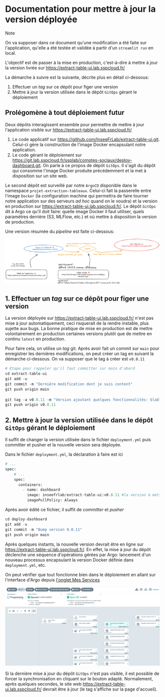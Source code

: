 # Documentation pour mettre à jour la version déployée

> [!NOTE]
> On va supposer dans ce document qu'une modification a été faite sur l'application, qu'elle
a été testée et validée à partir d'un `streamlit run` en local.
> 
> L'objectif est de passer à la mise en production, c'est-à-dire à
mettre à jour la version livrée sur https://extract-table-ui.lab.sspcloud.fr/

La démarche à suivre est la suivante, décrite plus en détail ci-dessous:

1. Effectuer un _tag_ sur ce dépôt pour figer une version
2. Mettre à jour la version utilisée dans le dépôt `GitOps` gérant le déploiement

## Prolégomène à tout déploiement futur

Deux dépôts interagissent ensemble pour permettre de mettre à jour l'application visible sur https://extract-table-ui.lab.sspcloud.fr/

1. Le code applicatif sur https://github.com/InseeFrLab/extract-table-ui.git. Celui-ci gère la construction de l'image Docker encapsulant notre application.
2. Le code gérant le déploiement sur https://git.lab.sspcloud.fr/ssplab/comptes-sociaux/deploy-dashboard.git. On parle à ce propos de dépôt `GitOps`. Il s'agit du dépôt qui consomme l'image Docker produite précédemment et la met à disposition sur un site web.

Le second dépôt est surveillé par notre `ArgoCD` disponible dans le namespace `projet-extraction-tableaux`. Celui-ci fait la passerelle entre l'image `Docker` (la configuration machine qui permettra de faire tourner notre application sur des serveurs _ad hoc_ quand on le voudra) et la version en production sur https://extract-table-ui.lab.sspcloud.fr/. Le dépôt `GitOps` dit à Argo ce qu'il doit faire: quelle image Docker il faut utiliser, quels paramètres derrière (S3, MLFlow, etc.) et où mettre à disposition la version de production. 

Une version résumée du _pipeline_ est faite ci-dessous:

![](deployment.png)

## 1. Effectuer un _tag_ sur ce dépôt pour figer une version

La version déployée sur https://extract-table-ui.lab.sspcloud.fr/ n'est pas mise à jour automatiquement, ceci risquerait 
de la rendre instable, plus sujette aux bugs. La bonne pratique de mise en production est de mettre volontairement en production certaines versions plutôt que de mettre en continu `latest` en production. 

Pour faire cela, on utilise un _tag_ git. Après avoir fait un commit sur `main` pour enregistrer les dernières modifications, on peut créer un tag en suivant la démarche ci-dessous. On va supposer que le tag à créer est `v0.0.11`

```python
# Etape pour rappeler qu'il faut committer sur main d'abord
cd extract-table-ui
git add -u
git commit -m "Dernière modification dont je suis content"
git push origin main

git tag -a v0.0.11 -m "Version ajoutant quelques fonctionnalités: blablabla"
git push origin v0.0.11
```

## 2. Mettre à jour la version utilisée dans le dépôt `GitOps` gérant le déploiement

Il suffit de changer la version utilisée dans le fichier `deployment.yml` puis committer et pusher
et la nouvelle version sera déployée. 

Dans le fichier `deployment.yml`, la déclaration à faire est ici

```python
# ...
spec:
    # ...
    spec:
      containers:
        - name: dashboard
          image: inseefrlab/extract-table-ui:v0.0.11 #la version à mettre à jour ici
          imagePullPolicy: Always
```

Après avoir édité ce fichier, il suffit de _committer_ et _pusher_

```python
cd deploy-dashboard
git add -u
git commit -m "Bump version 0.0.11"
git push origin main
```

Après quelques instants, la nouvelle version devrait être en ligne sur https://extract-table-ui.lab.sspcloud.fr/. En effet,
la mise à jour du dépôt déclenche une séquence d'opérations gérées par Argo: lancement d'un nouveau processus encapsulant la version Docker définie dans `deployment.yml`, etc.

On peut vérifier que tout fonctionne bien dans le déploiement en allant sur l'interface d'Argo depuis [l'onglet Mes Services](https://datalab.sspcloud.fr/my-services)

![](argo.png)

Si la dernière mise à jour du dépôt `GitOps` n'est pas visible, il est possible de forcer la synchronisation en cliquant sur le bouton adapté. Normalement, après quelques secondes, le site web https://extract-table-ui.lab.sspcloud.fr/ devrait être à jour (le tag s'affiche sur la page d'accueil). 